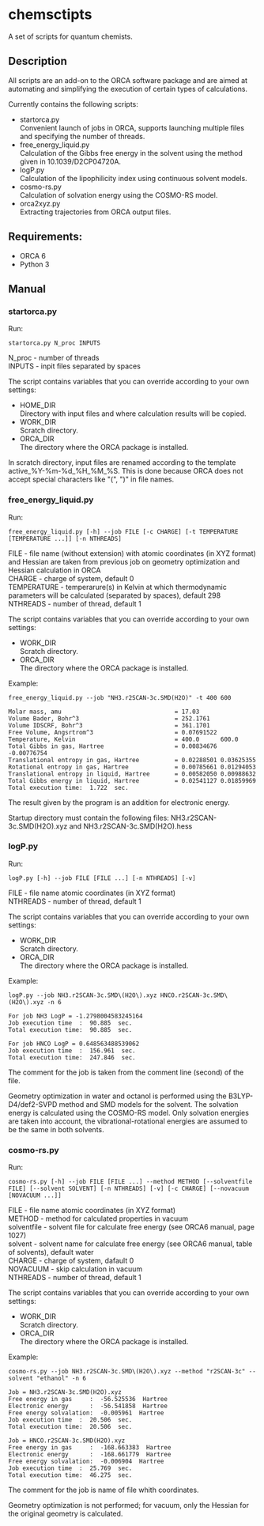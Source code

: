 # chemsctipts
A set of scripts for quantum chemists.  
## Description
All scripts are an add-on to the ORCA software package and are aimed at automating and simplifying the execution of certain types of calculations.

Currently contains the following scripts:
- startorca.py  
Convenient launch of jobs in ORCA, supports launching multiple files and specifying the number of threads.
- free_energy_liquid.py  
Calculation of the Gibbs free energy in the solvent using the method given in 10.1039/D2CP04720A.
- logP.py  
Calculation of the lipophilicity index using continuous solvent models.
- cosmo-rs.py  
Calculation of solvation energy using the COSMO-RS model.
- orca2xyz.py  
Extracting trajectories from ORCA output files.
## Requirements:
- ORCA 6
- Python 3
## Manual
### startorca.py
Run:
```
startorca.py N_proc INPUTS
```
N_proc - number of threads  
INPUTS - inpit files separated by spaces

The script contains variables that you can override according to your own settings:
- HOME_DIR  
Directory with input files and where calculation results will be copied.
- WORK_DIR  
Scratch directory.
- ORCA_DIR  
The directory where the ORCA package is installed.

In scratch directory, input files are renamed according to the template active_%Y-%m-%d_%H_%M_%S. This is done because ORCA does not accept special characters like "(", ")" in file names.

### free_energy_liquid.py
Run:
```
free_energy_liquid.py [-h] --job FILE [-c CHARGE] [-t TEMPERATURE [TEMPERATURE ...]] [-n NTHREADS]
```
FILE - file name (without extension) with atomic coordinates (in XYZ format) and Hessian are taken from previous job on geometry optimization and Hessian calculation in ORCA  
CHARGE - charge of system, default 0  
TEMPERATURE - temperarure(s) in Kelvin at which thermodynamic parameters will be calculated (separated by spaces), default 298
NTHREADS - number of thread, default 1

The script contains variables that you can override according to your own settings:
- WORK_DIR  
Scratch directory.
- ORCA_DIR  
The directory where the ORCA package is installed.

Example:
```
free_energy_liquid.py --job "NH3.r2SCAN-3c.SMD(H2O)" -t 400 600
```
```
Molar mass, amu                                = 17.03
Volume Bader, Bohr^3                           = 252.1761
Volume IDSCRF, Bohr^3                          = 361.1701
Free Volume, Angsrtrom^3                       = 0.07691522
Temperature, Kelvin                            = 400.0		600.0
Total Gibbs in gas, Hartree                    = 0.00834676	-0.00776754
Translational entropy in gas, Hartree          = 0.02288501	0.03625355
Rotational entropy in gas, Hartree             = 0.00785661	0.01294053
Translational entropy in liquid, Hartree       = 0.00582050	0.00988632	
Total Gibbs energy in liquid, Hartree          = 0.02541127	0.01859969	
Total execution time:  1.722  sec.
```
The result given by the program is an addition for electronic energy.

Startup directory must contain the following files: NH3.r2SCAN-3c.SMD(H2O).xyz and NH3.r2SCAN-3c.SMD(H2O).hess

### logP.py
Run:
```
logP.py [-h] --job FILE [FILE ...] [-n NTHREADS] [-v]
```
FILE - file name atomic coordinates (in XYZ format)  
NTHREADS - number of thread, default 1

The script contains variables that you can override according to your own settings:
- WORK_DIR  
Scratch directory.
- ORCA_DIR  
The directory where the ORCA package is installed.

Example:
```
logP.py --job NH3.r2SCAN-3c.SMD\(H2O\).xyz HNCO.r2SCAN-3c.SMD\(H2O\).xyz -n 6
```
```
For job NH3 LogP = -1.2798004583245164
Job execution time  :  90.885  sec.
Total execution time:  90.885  sec.

For job HNCO LogP = 0.648563488539062
Job execution time  :  156.961  sec.
Total execution time:  247.846  sec.
```
The comment for the job is taken from the comment line (second) of the file.

Geometry optimization in water and octanol is performed using the B3LYP-D4/def2-SVPD method and SMD models for the solvent. The solvation energy is calculated using the COSMO-RS model. Only solvation energies are taken into account, the vibrational-rotational energies are assumed to be the same in both solvents.

### cosmo-rs.py
Run:
```
cosmo-rs.py [-h] --job FILE [FILE ...] --method METHOD [--solventfile FILE] [--solvent SOLVENT] [-n NTHREADS] [-v] [-c CHARGE] [--novacuum [NOVACUUM ...]]

```
FILE - file name atomic coordinates (in XYZ format)  
METHOD - method for calculated properties in vacuum  
solventfile - solvent file for calculate free energy (see ORCA6 manual, page 1027)  
solvent - solvent name for calculate free energy (see ORCA6 manual, table of solvents), default water  
CHARGE - charge of system, dafault 0  
NOVACUUM - skip calculation in vacuum  
NTHREADS - number of thread, default 1

The script contains variables that you can override according to your own settings:
- WORK_DIR  
Scratch directory.
- ORCA_DIR  
The directory where the ORCA package is installed.

Example:
```
cosmo-rs.py --job NH3.r2SCAN-3c.SMD\(H2O\).xyz --method "r2SCAN-3c" --solvent "ethanol" -n 6
```
```
Job = NH3.r2SCAN-3c.SMD(H2O).xyz
Free energy in gas     :  -56.525536  Hartree
Electronic energy      :  -56.541858  Hartree
Free energy solvalation:  -0.005961  Hartree
Job execution time  :  20.506  sec.
Total execution time:  20.506  sec.

Job = HNCO.r2SCAN-3c.SMD(H2O).xyz
Free energy in gas     :  -168.663383  Hartree
Electronic energy      :  -168.661779  Hartree
Free energy solvalation:  -0.006904  Hartree
Job execution time  :  25.769  sec.
Total execution time:  46.275  sec.
```
The comment for the job is name of file whith coordinates.

Geometry optimization is not performed; for vacuum, only the Hessian for the original geometry is calculated.
